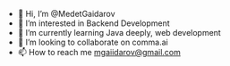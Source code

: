- 👋 Hi, I’m @MedetGaidarov
- 👀 I’m interested in Backend Development
- 🌱 I’m currently learning Java deeply, web development
- 💞️ I’m looking to collaborate on comma.ai
- 📫 How to reach me mgaiidarov@gmail.com

<!---
MedetGaidarov/MedetGaidarov is a ✨ special ✨ repository because its `README.md` (this file) appears on your GitHub profile.
You can click the Preview link to take a look at your changes.
--->
